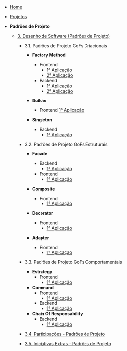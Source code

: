 <!-- docs/_sidebar.md -->

- [Home](/)
- [Projetos](//Projeto/Projeto.md)

- **Padrões de Projeto**
  - [3. Desenho de Software (Padrões de Projeto)](/PadroesDeProjeto/3.PadroesDeProjeto.md)
    - 3.1. Padrões de Projeto GoFs Criacionais
      - **Factory Method**
        - Frontend
          - [1ª Aplicação](./assets/PadroesDeProjeto/Criacionais/FactoryMethod/Frontend/cardFactory.md)
          - [2ª Aplicação](./assets/PadroesDeProjeto/Criacionais/FactoryMethod/Frontend/factory.md)
        - Backend
          - [1ª Aplicação](./assets/PadroesDeProjeto/Criacionais/FactoryMethod/Backend/factoryResume.md)
          - [2ª Aplicação](./assets/PadroesDeProjeto/Criacionais/FactoryMethod/Backend/FactoryBackend.md)

      - **Builder**
        - Frontend
            [1ª Aplicação](./assets/PadroesDeProjeto/Criacionais/Builder/Frontend/builder.md)   

      - **Singleton**
        - Backend
          - [1ª Aplicação](./assets/PadroesDeProjeto/Criacionais/Singleton/Backend/singleton.md)
    
    - 3.2. Padrões de Projeto GoFs Estruturais
      - **Facade**
        - Backend
          - [1ª Aplicação](./assets/PadroesDeProjeto/Estruturais/Facade/Backend/facade.md)
        - Frontend
          - [1ª Aplicação](./assets/PadroesDeProjeto/Estruturais/Facade/Frontend/aqui.md)

      - **Composite**
        - Frontend
          - [1ª Aplicação](./assets/PadroesDeProjeto/Estruturais/Composite/Frontend/viewAnuncios.md)

      - **Decorator**
        - Frontend
          - [1ª Aplicação](./assets/PadroesDeProjeto/Estruturais/Decorador/frontend/decorator.md)

      - **Adapter**
        - Frontend
          - [1ª Aplicação](./assets/PadroesDeProjeto/Estruturais/Adapter/Frontend/adapter.md)

    - 3.3. Padrões de Projeto GoFs Comportamentais
      - **Estrategy**
        - Frontend
          - [1ª Aplicação](./assets/PadroesDeProjeto/Comportamentais/Strategy/Frontend/cardStrategy.md)
      - **Command**
        - Frontend
          - [1ª Aplicação](./assets/PadroesDeProjeto/Comportamentais/Command/Frontend/Command.md)
        - Backend
          - [1ª Aplicação](./assets/PadroesDeProjeto/Comportamentais/Strategy/Backend/strategy.md)         
      - **Chain Of Responsability**
        - Backend
          - [1ª Aplicação](./assets/PadroesDeProjeto/Comportamentais/Chain/Backend/chain-ad.md)

    - [3.4. Participações - Padrões de Projeto](./assets/PadroesDeProjeto/3.4.ParticipacoesPadroes.md)
    - [3.5. Iniciativas Extras - Padrões de Projeto](./assets/PadroesDeProjeto/3.5.IniciativasExtras.md)
      